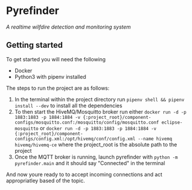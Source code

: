 # Pyrefinder
*A realtime wilfdire detection and monitoring system*

## Getting started
To get started you will need the following
* Docker
* Python3 with pipenv installed

The steps to run the project are as follows:
1. In the terminal within the project directory run `pipenv shell && pipenv install --dev` to install all the dependencies
2. To then start the HiveMQ/Mosquitto broker run either `docker run -d -p 1883:1883 -p 1884:1884 -v {:project_root}/component-configs/mosquitto.conf:/mosquitto/config/mosquitto.conf eclipse-mosquitto` or `docker run -d -p 1883:1883 -p 1884:1884 -v {:project_root}/component-configs/config.xml:/opt/hivemq/conf/config.xml --name hivemq hivemq/hivemq-ce` where the project_root is the absolute path to the project
3. Once the MQTT broker is running, launch pyrefinder with `python -m pyrefinder.main` and it should say "Connected" in the terminal

And now youre ready to to accept incoming connections and act appropriatley based of the topic.